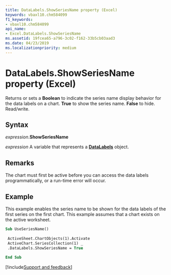 ```yaml
---
title: DataLabels.ShowSeriesName property (Excel)
keywords: vbaxl10.chm584099
f1_keywords:
- vbaxl10.chm584099
api_name:
- Excel.DataLabels.ShowSeriesName
ms.assetid: 19fcea65-a796-3c02-f162-33b5cb03aad3
ms.date: 04/23/2019
ms.localizationpriority: medium
---
```



# DataLabels.ShowSeriesName property (Excel)

Returns or sets a **Boolean** to indicate the series name display behavior for the data labels on a chart. **True** to show the series name. **False** to hide. Read/write.


## Syntax

_expression_.**ShowSeriesName**

_expression_ A variable that represents a **[DataLabels](Excel.DataLabels(object).md)** object.


## Remarks

The chart must first be active before you can access the data labels programmatically, or a run-time error will occur.


## Example

This example enables the series name to be shown for the data labels of the first series on the first chart. This example assumes that a chart exists on the active worksheet.

```vb
Sub UseSeriesName() 
 
 ActiveSheet.ChartObjects(1).Activate 
 ActiveChart.SeriesCollection(1) _ 
 .DataLabels.ShowSeriesName = True 
 
End Sub
```




[!include[Support and feedback](~/includes/feedback-boilerplate.md)]